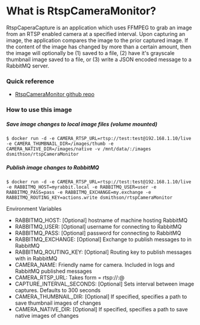 # What is RtspCameraMonitor?

RtspCaperaCapture is an application which uses FFMPEG to grab an image from an RTSP enabled camera at a specified interval.  Upon capturing an image, the application compares the image to the prior captured image.  If the content of the image has changed by more than a certain amount, then the image will optionally be (1) saved to a file, (2) have it's grayscale thumbnail image saved to a file, or (3) write a JSON encoded message to a RabbitMQ server.

### Quick reference

- [RtspCameraMonitor github repo](https://github.com/dsmithson/rtspCameraMonitor)

### How to use this image

##### Save image changes to local image files (volume mounted)
```console
$ docker run -d -e CAMERA_RTSP_URL=rtsp://test:test@192.168.1.10/live -e CAMERA_THUMBNAIL_DIR=/images/thumb -e CAMERA_NATIVE_DIR=/images/native -v /mnt/data/:/images dsmithson/rtspCameraMonitor
```

##### Publish image changes to RabbitMQ
```console
$ docker run -d -e CAMERA_RTSP_URL=rtsp://test:test@192.168.1.10/live -e RABBITMQ_HOST=myrabbit.local -e RABBITMQ_USER=user -e RABBITMQ_PASS=pass -e RABBITMQ_EXCHANGE=my.exchange -e RABBITMQ_ROUTING_KEY=actions.write dsmithson/rtspCameraMonitor
```

Environment Variables
- RABBITMQ_HOST: [Optional] hostname of machine hosting RabbitMQ
- RABBITMQ_USER: [Optional] username for connecting to RabbitMQ
- RABBITMQ_PASS: [Optional] password for connecting to RabbitMQ
- RABBITMQ_EXCHANGE: [Optional] Exchange to publish messages to in RabbitMQ
- RABBITMQ_ROUTING_KEY: [Optional] Routing key to publish messages with in RabbitMQ
- CAMERA_NAME: Friendly name for camera.  Included in logs and RabbitMQ published messages
- CAMERA_RTSP_URL: Takes form = rtsp://<user>:<pass>@<cameraIP>
- CAPTURE_INTERVAL_SECONDS: [Optional] Sets interval between image captures.  Defaults to 300 seconds
- CAMERA_THUMBNAIL_DIR: [Optional] If specified, specifies a path to save thumbnail images of changes
- CAMERA_NATIVE_DIR: [Optional] If specified, specifies a path to save native images of changes
